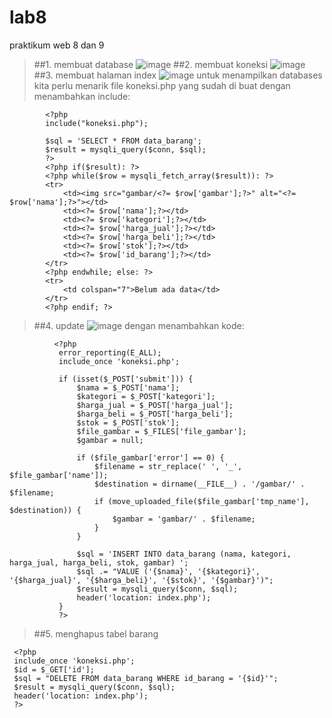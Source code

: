 # lab8
praktikum web 8 dan 9

>##1. membuat database
![image](https://github.com/user-attachments/assets/4c68b20a-2ff1-4cc4-8077-14fd5f0e35b8)
>##2. membuat koneksi
![image](https://github.com/user-attachments/assets/7784e4f3-ebec-4f24-9bf0-b94ef43eb029)
>##3. membuat halaman index
![image](https://github.com/user-attachments/assets/4fe6aab0-b8c0-4e43-afcd-3e639d97e48a)
>untuk menampilkan databases kita perlu menarik file koneksi.php yang sudah di buat dengan menambahkan include:
><!-- untuk mengambil koneksi -->
            <?php
            include("koneksi.php");

            $sql = 'SELECT * FROM data_barang';
            $result = mysqli_query($conn, $sql);
            ?>
            <?php if($result): ?>
            <?php while($row = mysqli_fetch_array($result)): ?>
            <tr>
                <td><img src="gambar/<?= $row['gambar'];?>" alt="<?= $row['nama'];?>"></td>
                <td><?= $row['nama'];?></td>
                <td><?= $row['kategori'];?></td>
                <td><?= $row['harga_jual'];?></td>
                <td><?= $row['harga_beli'];?></td>
                <td><?= $row['stok'];?></td>
                <td><?= $row['id_barang'];?></td>
            </tr>
            <?php endwhile; else: ?>
            <tr>
                <td colspan="7">Belum ada data</td>
            </tr>
            <?php endif; ?>
>##4. update
![image](https://github.com/user-attachments/assets/74f05f68-7c20-4124-abb8-7f32ebeee183)
>dengan menambahkan kode:

              <?php
               error_reporting(E_ALL);
               include_once 'koneksi.php';
               
               if (isset($_POST['submit'])) {
                   $nama = $_POST['nama'];
                   $kategori = $_POST['kategori'];
                   $harga_jual = $_POST['harga_jual'];
                   $harga_beli = $_POST['harga_beli'];
                   $stok = $_POST['stok'];
                   $file_gambar = $_FILES['file_gambar'];
                   $gambar = null;
               
                   if ($file_gambar['error'] == 0) {
                       $filename = str_replace(' ', '_', $file_gambar['name']);
                       $destination = dirname(__FILE__) . '/gambar/' . $filename;
                       if (move_uploaded_file($file_gambar['tmp_name'], $destination)) {
                           $gambar = 'gambar/' . $filename;
                       }
                   }
               
                   $sql = 'INSERT INTO data_barang (nama, kategori, harga_jual, harga_beli, stok, gambar) ';
                   $sql .= "VALUE ('{$nama}', '{$kategori}', '{$harga_jual}', '{$harga_beli}', '{$stok}', '{$gambar}')";
                   $result = mysqli_query($conn, $sql);
                   header('location: index.php');
               }
               ?>
>##5. menghapus tabel barang
    
     <?php
     include_once 'koneksi.php';
     $id = $_GET['id'];
     $sql = "DELETE FROM data_barang WHERE id_barang = '{$id}'";
     $result = mysqli_query($conn, $sql);
     header('location: index.php');
     ?>
